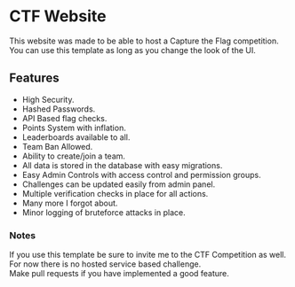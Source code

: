 # CTF Website
This website was made to be able to host a Capture the Flag competition. \
You can use this template as long as you change the look of the UI.
## Features 
<ul>
<li>High Security.</li>
<li>Hashed Passwords.</li>
<li>API Based flag checks.</li>
<li>Points System with inflation.</li>
<li>Leaderboards available to all.</li>
<li>Team Ban Allowed.</li>
<li>Ability to create/join a team.</li>
<li>All data is stored in the database with easy migrations.</li>
<li>Easy Admin Controls with access control and permission groups.</li>
<li>Challenges can be updated easily from admin panel.</li>
<li>Multiple verification checks in place for all actions.</li>
<li>Many more I forgot about.</li>
<li>Minor logging of bruteforce attacks in place.</li>
</ul>

### Notes
If you use this template be sure to invite me to the CTF Competition as well. \
For now there is no hosted service based challenge. \
Make pull requests if you have implemented a good feature.
